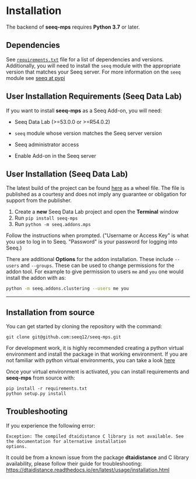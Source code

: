 # Installation

The backend of **seeq-mps** requires **Python 3.7** or later.

## Dependencies

See [`requirements.txt`](https://github.com/seeq12/seeq-mps/tree/master/requirements.txt) file for a list of
dependencies and versions. Additionally, you will need to install the `seeq` module with the appropriate version that
matches your Seeq server. For more information on the `seeq` module see [seeq at pypi](https://pypi.org/project/seeq/)

## User Installation Requirements (Seeq Data Lab)

If you want to install **seeq-mps** as a Seeq Add-on, you will need:

- Seeq Data Lab (>=53.0.0 or >=R54.0.2)
- `seeq` module whose version matches the Seeq server version 
  
- Seeq administrator access
- Enable Add-on in the Seeq server

## User Installation (Seeq Data Lab)

The latest build of the project can be found [here](https://pypi.org/) as a wheel file. The file is published as a
courtesy and does not imply any guarantee or obligation for support from the publisher. 

1. Create a **new** Seeq Data Lab project and open the **Terminal** window
2. Run `pip install seeq-mps`
3. Run `python -m seeq.addons.mps`

Follow the instructions when prompted. ("Username or Access Key" is what you use to log in to Seeq. "Password" is your 
password for logging into Seeq.)

There are additional **Options** for the addon installation. These include `--users` and `--groups`. These can be used 
to change permissions for the addon tool. For example to give permission to users `me` and `you` one would install the 
addon with as:

```bash
python -m seeq.addons.clustering --users me you
```

----

## Installation from source

You can get started by cloning the repository with the command:

```shell
git clone git@github.com:seeq12/seeq-mps.git
```

For development work, it is highly recommended creating a python virtual environment and install the package in that
working environment. If you are not familiar with python virtual environments, you can take a
look [here](https://docs.python.org/3.8/tutorial/venv.html)

Once your virtual environment is activated, you can install requirements and **seeq-mps** from source with:

```shell
pip install -r requirements.txt
python setup.py install
```

## Troubleshooting

If you experience the following error:
```
Exception: The compiled dtaidistance C library is not available. See the documentation for alternative installation
options.
```
It could be from a known issue from the package **dtaidistance** and C library availability, please follow their
guide for troubleshooting: https://dtaidistance.readthedocs.io/en/latest/usage/installation.html
